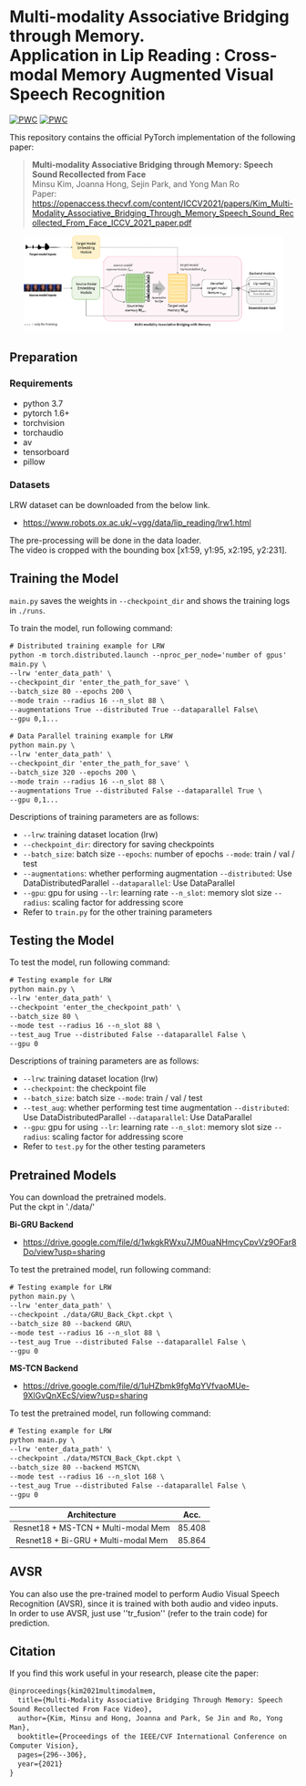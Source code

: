 # Multi-modality Associative Bridging through Memory. <br>Application in Lip Reading : Cross-modal Memory Augmented Visual Speech Recognition
[![PWC](https://img.shields.io/endpoint.svg?url=https://paperswithcode.com/badge/multi-modality-associative-bridging-through/lipreading-on-lip-reading-in-the-wild)](https://paperswithcode.com/sota/lipreading-on-lip-reading-in-the-wild?p=multi-modality-associative-bridging-through)
[![PWC](https://img.shields.io/endpoint.svg?url=https://paperswithcode.com/badge/multi-modality-associative-bridging-through/lipreading-on-lrw-1000)](https://paperswithcode.com/sota/lipreading-on-lrw-1000?p=multi-modality-associative-bridging-through)

This repository contains the official PyTorch implementation of the following paper:
> **Multi-modality Associative Bridging through Memory: Speech Sound Recollected from Face**<br>
> Minsu Kim, Joanna Hong, Sejin Park, and Yong Man Ro<br>
> Paper: https://openaccess.thecvf.com/content/ICCV2021/papers/Kim_Multi-Modality_Associative_Bridging_Through_Memory_Speech_Sound_Recollected_From_Face_ICCV_2021_paper.pdf<br>

<!---
> **CroMM-VSR: Cross-Modal Memory Augmented Visual Speech Recognition**<br>
> Minsu Kim, Joanna Hong, Sejin Park, and Yong Man Ro<br>
> Paper: https://ieeexplore.ieee.org/abstract/document/9566778<br>
-->

<div align="center"><img width="90%" src="img/Img.png?raw=true" /></div>

## Preparation

### Requirements
- python 3.7
- pytorch 1.6+
- torchvision
- torchaudio
- av
- tensorboard
- pillow

### Datasets
LRW dataset can be downloaded from the below link.
- https://www.robots.ox.ac.uk/~vgg/data/lip_reading/lrw1.html

The pre-processing will be done in the data loader.<br>
The video is cropped with the bounding box \[x1:59, y1:95, x2:195, y2:231\].

## Training the Model
`main.py` saves the weights in `--checkpoint_dir` and shows the training logs in `./runs`.

To train the model, run following command:
```shell
# Distributed training example for LRW
python -m torch.distributed.launch --nproc_per_node='number of gpus' main.py \
--lrw 'enter_data_path' \
--checkpoint_dir 'enter_the_path_for_save' \
--batch_size 80 --epochs 200 \
--mode train --radius 16 --n_slot 88 \
--augmentations True --distributed True --dataparallel False\
--gpu 0,1...
```

```shell
# Data Parallel training example for LRW
python main.py \
--lrw 'enter_data_path' \
--checkpoint_dir 'enter_the_path_for_save' \
--batch_size 320 --epochs 200 \
--mode train --radius 16 --n_slot 88 \
--augmentations True --distributed False --dataparallel True \
--gpu 0,1...
```

Descriptions of training parameters are as follows:
- `--lrw`: training dataset location (lrw)
- `--checkpoint_dir`: directory for saving checkpoints
- `--batch_size`: batch size  `--epochs`: number of epochs  `--mode`: train / val / test
- `--augmentations`: whether performing augmentation  `--distributed`: Use DataDistributedParallel  `--dataparallel`: Use DataParallel
- `--gpu`: gpu for using `--lr`: learning rate `--n_slot`: memory slot size `--radius`: scaling factor for addressing score
- Refer to `train.py` for the other training parameters

## Testing the Model
To test the model, run following command:
```shell
# Testing example for LRW
python main.py \
--lrw 'enter_data_path' \
--checkpoint 'enter_the_checkpoint_path' \
--batch_size 80 \
--mode test --radius 16 --n_slot 88 \
--test_aug True --distributed False --dataparallel False \
--gpu 0
```
Descriptions of training parameters are as follows:
- `--lrw`: training dataset location (lrw)
- `--checkpoint`: the checkpoint file
- `--batch_size`: batch size  `--mode`: train / val / test
- `--test_aug`: whether performing test time augmentation  `--distributed`: Use DataDistributedParallel  `--dataparallel`: Use DataParallel
- `--gpu`: gpu for using `--lr`: learning rate `--n_slot`: memory slot size `--radius`: scaling factor for addressing score
- Refer to `test.py` for the other testing parameters

## Pretrained Models
You can download the pretrained models. <br>
Put the ckpt in './data/'

**Bi-GRU Backend**
- https://drive.google.com/file/d/1wkgkRWxu7JM0uaNHmcyCpvVz9OFar8Do/view?usp=sharing <br>

To test the pretrained model, run following command:
```shell
# Testing example for LRW
python main.py \
--lrw 'enter_data_path' \
--checkpoint ./data/GRU_Back_Ckpt.ckpt \
--batch_size 80 --backend GRU\
--mode test --radius 16 --n_slot 88 \
--test_aug True --distributed False --dataparallel False \
--gpu 0
```

**MS-TCN Backend**
- https://drive.google.com/file/d/1uHZbmk9fgMqYVfvaoMUe-9XlGvQnXEcS/view?usp=sharing

To test the pretrained model, run following command:
```shell
# Testing example for LRW
python main.py \
--lrw 'enter_data_path' \
--checkpoint ./data/MSTCN_Back_Ckpt.ckpt \
--batch_size 80 --backend MSTCN\
--mode test --radius 16 --n_slot 168 \
--test_aug True --distributed False --dataparallel False \
--gpu 0
```

|       Architecture      |   Acc.   |
|:-----------------------:|:--------:|
|Resnet18 + MS-TCN + Multi-modal Mem   |   85.408    |
|Resnet18 + Bi-GRU + Multi-modal Mem   |   85.864    |

## AVSR
You can also use the pre-trained model to perform Audio Visual Speech Recognition (AVSR), since it is trained with both audio and video inputs. <br>
In order to use AVSR, just use ''tr_fusion'' (refer to the train code) for prediction.

## Citation
If you find this work useful in your research, please cite the paper:
```
@inproceedings{kim2021multimodalmem,
  title={Multi-Modality Associative Bridging Through Memory: Speech Sound Recollected From Face Video},
  author={Kim, Minsu and Hong, Joanna and Park, Se Jin and Ro, Yong Man},
  booktitle={Proceedings of the IEEE/CVF International Conference on Computer Vision},
  pages={296--306},
  year={2021}
}
```
<!---
@article{kim2021cromm,
  title={CroMM-VSR: Cross-Modal Memory Augmented Visual Speech Recognition},
  author={Kim, Minsu and Hong, Joanna and Park, Se Jin and Ro, Yong Man},
  journal={IEEE Transactions on Multimedia},
  year={2021},
  publisher={IEEE}
}
-->

